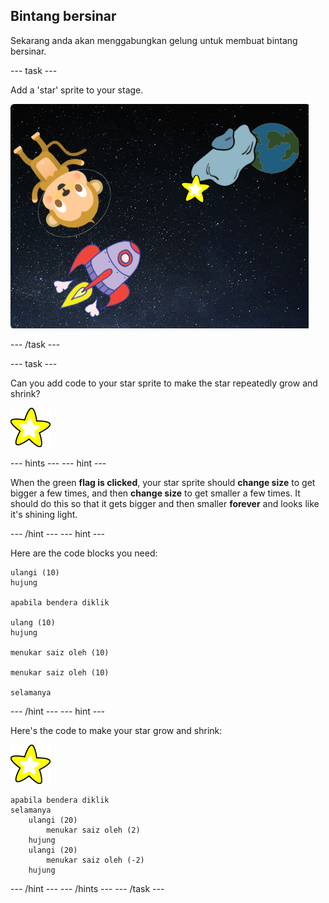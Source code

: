 ## Bintang bersinar

Sekarang anda akan menggabungkan gelung untuk membuat bintang bersinar.

\--- task \---

Add a 'star' sprite to your stage.

![Adding a star sprite](images/space-star-sprite.png)

\--- /task \---

\--- task \---

Can you add code to your star sprite to make the star repeatedly grow and shrink?

![Testing a shining star](images/sprite-star.png)

\--- hints \--- \--- hint \---

When the green **flag is clicked**, your star sprite should **change size** to get bigger a few times, and then **change size** to get smaller a few times. It should do this so that it gets bigger and then smaller **forever** and looks like it's shining light.

\--- /hint \--- \--- hint \---

Here are the code blocks you need:

```blocks3
ulangi (10)
hujung

apabila bendera diklik

ulang (10)
hujung

menukar saiz oleh (10)

menukar saiz oleh (10)

selamanya
```

\--- /hint \--- \--- hint \---

Here's the code to make your star grow and shrink:

![Star sprite](images/sprite-star.png)

```blocks3
apabila bendera diklik
selamanya
    ulangi (20)
        menukar saiz oleh (2)
    hujung
    ulangi (20)
        menukar saiz oleh (-2)
    hujung

```

\--- /hint \--- \--- /hints \--- \--- /task \---